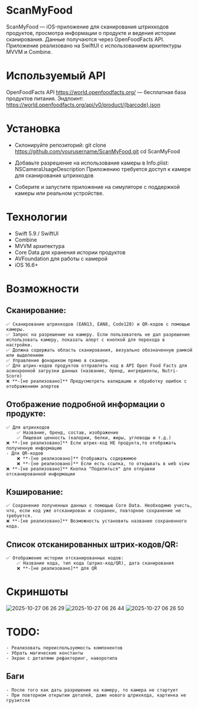 # ScanMyFood
ScanMyFood — iOS-приложение для сканирования штрихкодов продуктов, просмотра информации о продукте и ведения истории сканирования. Данные получаются через OpenFoodFacts API. Приложение реализовано на SwiftUI с использованием архитектуры MVVM и Combine.

# Используемый API

OpenFoodFacts API https://world.openfoodfacts.org/ — бесплатная база продуктов питания.
Эндпоинт: https://world.openfoodfacts.org/api/v0/product/{barcode}.json

# Установка
- Склонируйте репозиторий:
git clone https://github.com/yourusername/ScanMyFood.git
cd ScanMyFood

- Добавьте разрешение на использование камеры в Info.plist:
<key>NSCameraUsageDescription</key>
<string>Приложению требуется доступ к камере для сканирования штрихкодов</string>

- Соберите и запустите приложение на симуляторе с поддержкой камеры или реальном устройстве.

# Технологии

- Swift 5.9 / SwiftUI
- Combine
- MVVM архитектура
- Core Data для хранения истории продуктов
- AVFoundation для работы с камерой
- iOS 16.6+

# Возможности

## Сканирование:
    ✅ Сканирование штрихкодов (EAN13, EAN8, Code128) и QR-кодов с помощью камеры.
    ✅ Запрос на разрешение на камеру. Если пользователь не дал разрешение использовать камеру, показать алерт с кнопкой для перехода в настройки.
    ✅ Должна содержать область сканирования, визуально обозначенную рамкой или выделением
    ✅ Управление фонариком прямо в сканере.
    ✅ Для штрих-кодов продуктов отправлять код в API Open Food Facts для асинхронной загрузки данных (название, бренд, ингредиенты, Nutri-Score)
    ❌ **-[не реализовано]** Предусмотреть валидацию и обработку ошибок с отображением алертов

## Отображение подробной информации о продукте:
    ✅ Для штрихкодов
        ✅ Название, бренд, состав, изображение
        ✅ Пищевая ценность (калории, белки, жиры, углеводы и т.д.)
    ❌ **-[не реализовано]** Если штрих-код НЕ продукта,то отображать полученную информацию
    - Для QR-кодов
        ❌ **-[не реализовано]** Отображать содержимое
        ❌ **-[не реализовано]** Если есть ссылка, то открывать в web view
    ❌ **-[не реализовано]** Кнопка "Поделиться" для отправки отсканированной информации

## Кэширование:
    ✅ Сохранение полученных данных с помощью Core Data. Необходимо учесть, что, если код уже отсканирован и сохранен, повторное сохранение не требуется.
    ❌ **-[не реализовано]** Возможность установить название сохраненного кода.

## Список отсканированных штрих-кодов/QR:
    ✅ Отображение истории отсканированных кодов:
        ✅ Название кода, тип кода (штрих-код/QR), дата сканирования
        ❌ **-[не реализовано]** для QR

# Скриншоты
![2025-10-27 06 26 29](https://github.com/user-attachments/assets/a1ed9156-383a-41bf-b356-914160fc4962)
![2025-10-27 06 26 44](https://github.com/user-attachments/assets/49d3626a-c991-4c64-9cf0-279070a24617)
![2025-10-27 06 26 50](https://github.com/user-attachments/assets/2330b936-4031-41b5-9199-0043042a998d)

# TODO:
    - Реализовать переиспользуемость компонентов
    - Убрать магические константы
    - Экран с деталями рефакторинг, наворотила
    
## Баги
    - После того как дать разрешение на камеру, то камера не стартует
    - При повторном открытии деталей, даже нового щтрихкода, картинка не грузитсяя
